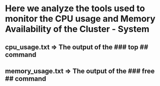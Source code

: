 # Here we analyze the tools used to monitor the CPU usage and Memory Availability of the Cluster - System
## cpu_usage.txt => The output of the ### top ## command 
## memory_usage.txt => The output of the ### free ## command 
